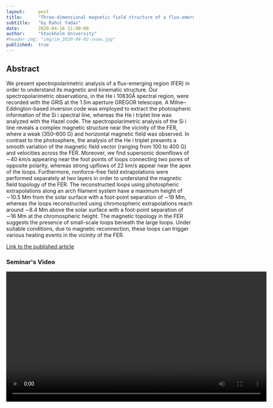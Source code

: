 ```yaml
---
layout:     post
title:      "Three-dimensional magnetic field structure of a flux-emerging region in the solar atmosphere"
subtitle:   "by Rahul Yadav"
date:       2020-04-16 11:00:00
author:     "Stockholm University"
#header-img: "img/im_2020-04-02-snow.jpg"
published:  true
---
```


## Abstract
We present spectropolarimetric analysis of a flux-emerging region (FER) in order to understand its magnetic and kinematic structure. Our spectropolarimetric observations, in the He i 10830Å spectral region, were recorded with the GRIS at the 1.5m aperture GREGOR telescope. A Milne–Eddington-based inversion code was employed to extract the photospheric information of the Si i spectral line, whereas the He i triplet line was analyzed with the Hazel code. The spectropolarimetric analysis of the Si i line reveals a complex magnetic structure near the vicinity of the FER, where a weak (350–600 G) and horizontal magnetic field was observed. In contrast to the photosphere, the analysis of the He i triplet presents a smooth variation of the magnetic field vector (ranging from 100 to 400 G) and velocities across the FER. Moreover, we find supersonic downflows of ∼40 km/s appearing near the foot points of loops connecting two pores of opposite polarity, whereas strong upflows of 22 km/s appear near the apex of the loops. Furthermore, nonforce-free field extrapolations were performed separately at two layers in order to understand the magnetic field topology of the FER. The reconstructed loops using photospheric extrapolations along an arch filament system have a maximum height of ∼10.5 Mm from the solar surface with a foot-point separation of ∼19 Mm, whereas the loops reconstructed using chromospheric extrapolations reach around ∼8.4 Mm above the solar surface with a foot-point separation of ∼16 Mm at the chromospheric height. The magnetic topology in the FER suggests the presence of small-scale loops beneath the large loops. Under suitable conditions, due to magnetic reconnection, these loops can trigger various heating events in the vicinity of the FER.

<a href="https://ui.adsabs.harvard.edu/abs/2019A%26A...632A.112Y/abstract">Link to the published article</a>


### Seminar's Video

<div class="embed-responsive embed-responsive-16by9"> 
    <video width="700" controls>
        <source src="https://espos.xyz/ESPOS_2020-04-16_Rahul_Yadav.mp4" type="video/mp4">
    </video>
</div> 
